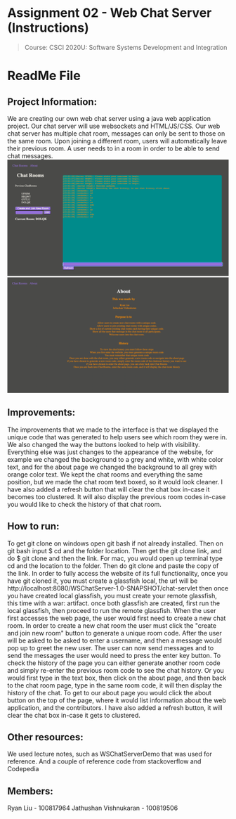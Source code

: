 # Assignment 02 - Web Chat Server (Instructions)
> Course: CSCI 2020U: Software Systems Development and Integration

# ReadMe File

## Project Information:

We are creating our own web chat server using a java web application project.
Our chat server will use websockets and HTML/JS/CSS. Our web chat server
has multiple chat room, messages can only be sent to those on the same room.
Upon joining a different room, users will automatically leave their previous
room. A user needs to in a room in order to be able to send chat messages.
![img.png](img.png)
![img_1.png](img_1.png)

## Improvements:

The improvements that we made to the interface is that we displayed the unique code that was generated to help users 
see which room they were in. We also changed the way the buttons looked to help with visibility. Everything else 
was just changes to the appearance of the website, for example we changed the background to a grey and white, with white color text, and for the about
page we changed the background to all grey with orange color text. We kept the chat rooms and everything the same position, but we made the chat room text boxed, so it would look cleaner.
I have also added a refresh button that will clear the chat box in-case it becomes too clustered. It will also display the 
previous room codes in-case you would like to check the history of that chat room. 

## How to run:
To get git clone on windows open git bash if not already installed. Then on git bash input $ cd
and the folder location. Then get the git clone link, and do $ git clone and then the link. For mac,
you would open up terminal type cd and the location to the folder. Then do git clone and paste the copy
of the link. In order to fully access the website of its full functionality, once you have git cloned it,
you must create a glassfish local, the url will be http://localhost:8080/WSChatServer-1.0-SNAPSHOT/chat-servlet
then once you have created local glassfish, you must create your remote glassfish, this time with a war: artifact.
once both glassfish are created, first run the local glassfish, then proceed to run the remote glassfish.
When the user first accesses the web page, the user would first need to create a new chat room. In order to create a new chat room
the user must click the "create and join new room" button to generate a unique room code.
After the user will be asked to be asked to enter a username, and then a message would pop up
to greet the new user. The user can now send messages and to send the messages the user would need
to press the enter key button. To check the history of the page you can either generate another room code
and simply re-enter the previous room code to see the chat history. Or you would first type in the text box, then
click on the about page, and then back to the chat room page, type in the same room code, it will then display
the history of the chat. To get to our about page you would click the about button on the top
of the page, where it would list information about the web application, and the contributors.
I have also added a refresh button, it will clear the chat box in-case it gets to clustered.


## Other resources:
We used lecture notes, such as WSChatServerDemo that was used for reference. And a couple of reference code from stackoverflow and Codepedia

## Members:
Ryan Liu - 100817964
Jathushan Vishnukaran - 100819506